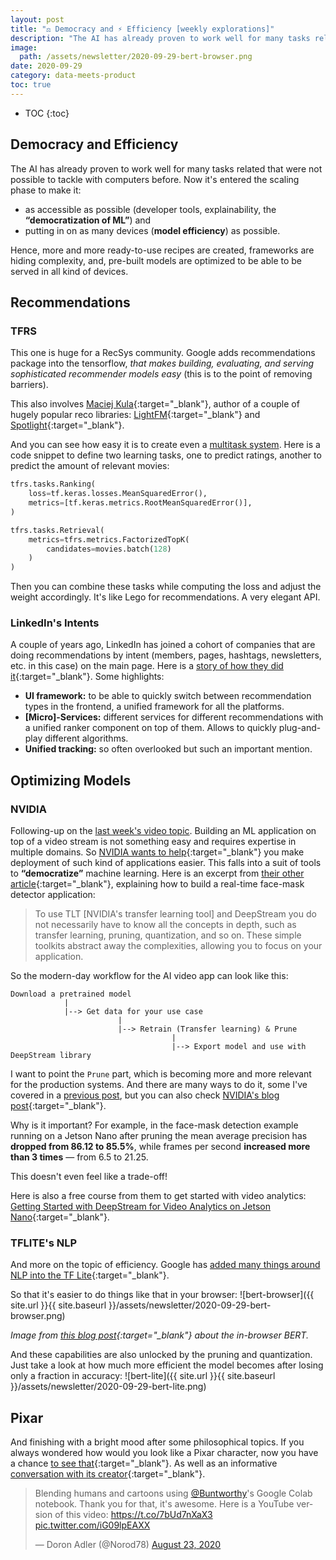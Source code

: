```yaml
---
layout: post
title: "⚖️ Democracy and ⚡ Efficiency [weekly explorations]"
description: "The AI has already proven to work well for many tasks related that were not possible to tackle with computers before. Now it's entered the scaling phase."
image:
  path: /assets/newsletter/2020-09-29-bert-browser.png
date: 2020-09-29
category: data-meets-product
toc: true
---
```

* TOC
{:toc}

## Democracy and Efficiency

The AI has already proven to work well for many tasks related that were not possible to tackle with computers before. Now it's entered the scaling phase to make it:

* as accessible as possible (developer tools, explainability, the **“democratization of ML”**) and
* putting in on as many devices (**model efficiency**) as possible.

Hence, more and more ready-to-use recipes are created, frameworks are hiding complexity, and, pre-built models are optimized to be able to be served in all kind of devices.

## Recommendations

### TFRS

This one is huge for a RecSys community. Google adds recommendations package into the tensorflow, *that makes building, evaluating, and serving sophisticated recommender models easy* (this is to the point of removing barriers).

This also involves [Maciej Kula](https://twitter.com/maciej_kula?lang=en){:target="_blank"}, author of a couple of hugely popular reco libraries: [LightFM](https://github.com/lyst/lightfm){:target="_blank"} and [Spotlight](https://github.com/maciejkula/spotlight){:target="_blank"}.

And you can see how easy it is to create even a [multitask system](https://www.tensorflow.org/recommenders/examples/multitask). Here is a code snippet to define two learning tasks, one to predict ratings, another to predict the amount of relevant movies:

```python
tfrs.tasks.Ranking(
    loss=tf.keras.losses.MeanSquaredError(),
    metrics=[tf.keras.metrics.RootMeanSquaredError()],
)

tfrs.tasks.Retrieval(
    metrics=tfrs.metrics.FactorizedTopK(
        candidates=movies.batch(128)
    )
)
```

Then you can combine these tasks while computing the loss and adjust the weight accordingly. It's like Lego for recommendations. A very elegant API.

### LinkedIn's Intents

A couple of years ago, LinkedIn has joined a cohort of companies that are doing recommendations by intent (members, pages, hashtags, newsletters, etc. in this case) on the main page. Here is a [story of how they did it](https://engineering.linkedin.com/blog/2020/helping-members-discover-communities-around-interests){:target="_blank"}. Some highlights:

* **UI framework:** to be able to quickly switch between recommendation types in the frontend, a unified framework for all the platforms.
* **[Micro]-Services:** different services for different recommendations with a unified ranker component on top of them. Allows to quickly plug-and-play different algorithms.
* **Unified tracking:** so often overlooked but such an important mention.

## Optimizing Models

### NVIDIA

Following-up on the [last week's video topic](https://www.eliasnema.com/data-meets-product/2020/09/22/newsletter-video.html). Building an ML application on top of a video stream is not something easy and requires expertise in multiple domains. So [NVIDIA wants to help](https://developer.nvidia.com/blog/deploying-models-from-tensorflow-model-zoo-using-deepstream-and-triton-inference-server/){:target="_blank"} you make deployment of such kind of applications easier. This falls into a suit of tools to **“democratize”** machine learning. Here is an excerpt from [their other article](https://developer.nvidia.com/blog/implementing-a-real-time-ai-based-face-mask-detector-application-for-covid-19/){:target="_blank"}, explaining how to build a real-time face-mask detector application:

> To use TLT [NVIDIA's transfer learning tool] and DeepStream you do not necessarily have to know all the concepts in depth, such as transfer learning, pruning, quantization, and so on. These simple toolkits abstract away the complexities, allowing you to focus on your application.

So the modern-day workflow for the AI video app can look like this:

```text
Download a pretrained model
            |
            |--> Get data for your use case
                        |
                        |--> Retrain (Transfer learning) & Prune
                                    |
                                    |--> Export model and use with DeepStream library
```

I want to point the `Prune` part, which is becoming more and more relevant for the production systems. And there are many ways to do it, some I've covered in a [previous post](https://www.eliasnema.com/data-meets-product/2020/07/20/newsletter-gpt.html), but you can also check [NVIDIA's blog post](https://developer.nvidia.com/blog/transfer-learning-toolkit-pruning-intelligent-video-analytics/){:target="_blank"}.

Why is it important? For example, in the face-mask detection example running on a Jetson Nano after pruning the mean average precision has **dropped from 86.12 to 85.5%**, while frames per second **increased more than 3 times** — from 6.5 to 21.25.

This doesn't even feel like a trade-off!

Here is also a free course from them to get started with video analytics: [Getting Started with DeepStream for Video Analytics on Jetson Nano](https://courses.nvidia.com/courses/course-v1:DLI+C-IV-02+V1/about){:target="_blank"}.

### TFLITE's NLP

And more on the topic of efficiency. Google has [added many things around NLP into the TF Lite](https://blog.tensorflow.org/2020/09/whats-new-in-tensorflow-lite-for-nlp.html){:target="_blank"}.

So that it's easier to do things like that in your browser:
![bert-browser]({{ site.url }}{{ site.baseurl }}/assets/newsletter/2020-09-29-bert-browser.png)

*Image from [this blog post](https://blog.tensorflow.org/2020/03/exploring-helpful-uses-for-bert-in-your-browser-tensorflow-js.html){:target="_blank"} about the in-browser BERT.*

And these capabilities are also unlocked by the pruning and quantization. Just take a look at how much more efficient the model becomes after losing only a fraction in accuracy:
![bert-lite]({{ site.url }}{{ site.baseurl }}/assets/newsletter/2020-09-29-bert-lite.png)

## Pixar

And finishing with a bright mood after some philosophical topics. If you always wondered how would you look like a Pixar character, now you have a chance [to see that](https://toonify.justinpinkney.com/){:target="_blank"}.
As well as an informative [conversation with its creator](https://www.youtube.com/watch?v=KZ7BnJb30Cc){:target="_blank"}.

<blockquote class="twitter-tweet"><p lang="en" dir="ltr">Blending humans and cartoons using <a href="https://twitter.com/Buntworthy?ref_src=twsrc%5Etfw">@Buntworthy</a>&#39;s Google Colab notebook. Thank you for that, it&#39;s awesome. Here is a YouTube version of this video: <a href="https://t.co/7bUd7nXaX3">https://t.co/7bUd7nXaX3</a> <a href="https://t.co/iG09lpEAXX">pic.twitter.com/iG09lpEAXX</a></p>&mdash; Doron Adler (@Norod78) <a href="https://twitter.com/Norod78/status/1297513475258953728?ref_src=twsrc%5Etfw">August 23, 2020</a></blockquote> <script async src="https://platform.twitter.com/widgets.js" charset="utf-8"></script>
